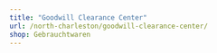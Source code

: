 ```yaml
---
title: "Goodwill Clearance Center"
url: /north-charleston/goodwill-clearance-center/
shop: Gebrauchtwaren
---
```

